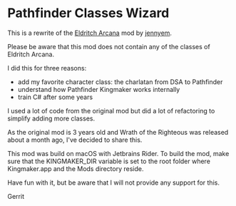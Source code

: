 # Pathfinder Classes Wizard

This is a rewrite of the [Eldritch Arcana](https://github.com/jennyem/pathfinder-mods) mod by [jennyem](https://github.com/jennyem/).

Please be aware that this mod does not contain any of the classes of Eldritch Arcana.

I did this for three reasons:
- add my favorite character class: the charlatan from DSA to Pathfinder
- understand how Pathfinder Kingmaker works internally
- train C# after some years

I used a lot of code from the original mod but did a lot of refactoring to simplify adding more classes.

As the original mod is 3 years old and Wrath of the Righteous was released about a month ago, I've decided to share this.

This mod was build on macOS with Jetbrains Rider.
To build the mod, make sure that the KINGMAKER_DIR variable is set to the root folder where Kingmaker.app and the Mods directory reside.

Have fun with it, but be aware that I will not provide any support for this. 

Gerrit
